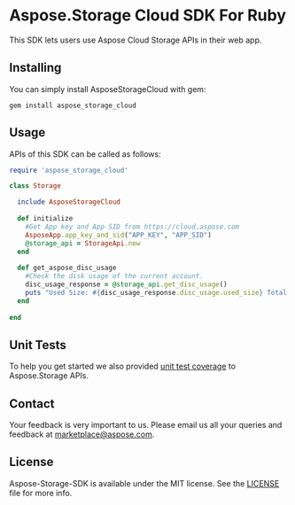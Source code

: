 # Aspose.Storage Cloud SDK For Ruby
This SDK lets users use Aspose Cloud Storage APIs in their web app.

## Installing
You can simply install AsposeStorageCloud with gem:

`gem install aspose_storage_cloud`

## Usage
APIs of this SDK can be called as follows:

```ruby
require 'aspose_storage_cloud'

class Storage

  include AsposeStorageCloud
  
  def initialize
    #Get App key and App SID from https://cloud.aspose.com
    AsposeApp.app_key_and_sid("APP_KEY", "APP_SID")
    @storage_api = StorageApi.new  
  end
  
  def get_aspose_disc_usage
    #Check the disk usage of the current account.
    disc_usage_response = @storage_api.get_disc_usage()
    puts "Used Size: #{disc_usage_response.disc_usage.used_size} Total Size: #{disc_usage_response.disc_usage.total_size}"
  end
  
end
```
## Unit Tests
To help you get started we also provided [unit test coverage](https://github.com/asposetotal/Aspose_Total_Cloud/blob/master/SDKs/Aspose.Storage_Cloud_SDK_For_Ruby/test/storage_tests.rb) to Aspose.Storage APIs.

## Contact
Your feedback is very important to us. Please email us all your queries and feedback at marketplace@aspose.com.

## License
Aspose-Storage-SDK is available under the MIT license. See the [LICENSE](https://github.com/asposetotal/Aspose_Total_Cloud/blob/master/SDKs/Aspose.Storage_Cloud_SDK_For_Ruby/LICENSE) file for more info.
